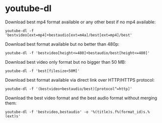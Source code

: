 # youtube-dl
Download best mp4 format available or any other best if no mp4 available:
```shell
youtube-dl -f 'bestvideo[ext=mp4]+bestaudio[ext=m4a]/best[ext=mp4]/best'
```
Download best format available but no better than 480p:
```shell
youtube-dl -f 'bestvideo[height<=480]+bestaudio/best[height<=480]'
```
Download best video only format but no bigger than 50 MB:
```shell
youtube-dl -f 'best[filesize<50M]'
```
Download best format available via direct link over HTTP/HTTPS protocol:
```shell
youtube-dl -f '(bestvideo+bestaudio/best)[protocol^=http]'
```
Download the best video format and the best audio format without merging them:
```shell
youtube-dl -f 'bestvideo,bestaudio' -o '%(title)s.f%(format_id)s.%(ext)s'
```
